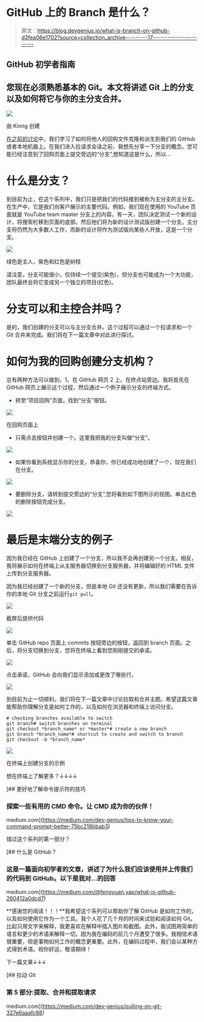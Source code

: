# GitHub 上的 Branch 是什么？

> 原文：<https://blog.devgenius.io/what-is-branch-on-github-d3fea06e1702?source=collection_archive---------17----------------------->

## GitHub 初学者指南

## 您现在必须熟悉基本的 Git。本文将讲述 Git 上的分支以及如何将它与你的主分支合并。

![](img/4e2ff5812e32c494bce15814a07dd489.png)

由 Kinng 创建

[在之前的讨论](https://medium.com/dev-genius/git-to-getting-repos-from-others-ff829802ba54)中，我们学习了如何将他人的回购文件克隆和派生到我们的 GitHub 或者本地机器上。在我们进入拉请求会话之前，我想先分享一下分支的概念。您可能已经注意到了回购页面上提交旁边的“分支”,想知道这是什么，所以…

# 什么是分支？

到目前为止，在这个系列中，我们只是把我们的代码推到被称为主分支的主分支。在生产中，它是我们向客户展示的主要代码。例如，我们现在使用的 YouTube 页面就是 YouTube team master 分支上的内容。有一天，团队决定测试一个新的设计，将搜索栏移到页面的底部。然后他们将为新的设计测试版创建一个分支。主分支将仍然为大多数人工作，而新的设计将作为测试版向某些人开放，这是一个分支。

![](img/98b1dd6a7c44bc85e67ff70a6fe09adf.png)

绿色是主人，紫色和红色是树枝

请注意，分支可能很小，仅持续一个提交(紫色)，但分支也可能成为一个大功能，团队最终会将它变成另一个独立的项目(红色)。

# 分支可以和主控合并吗？

是的，我们创建的分支可以与主分支合并。这个过程可以通过一个拉请求和一个 Git 合并来完成。我们将在下一篇文章中对此进行探讨。

# 如何为我的回购创建分支机构？

总有两种方法可以做到，1。在 GitHub 网页 2 上。在终点站旁边。我将首先在 GitHub 网页上展示这个过程，然后通过一个例子展示分支的终端方式。

*   转至“项目回购”页面，找到“分支”按钮。

![](img/6f22070efc87acc10653352c7aace560.png)

在回购页面上

*   只需点击按钮并创建一个。这里我把我的分支叫做“分支”。

![](img/10cc02b864f92151ea38e81eb7aa1d38.png)

*   如果你看到系统显示你的分支，恭喜你，你已经成功地创建了一个，现在我们在分支。

![](img/af000c61dd39a0945a471eb321fc9cab.png)

*   要删除分支，请转到提交旁边的“分支”,您将看到如下图所示的视图。单击红色的删除按钮完成分支。

![](img/06d359b80b04b51c8f1844529446bada.png)

# 最后是末端分支的例子

因为我已经在 GitHub 上创建了一个分支，所以我不会再创建另一个分支。相反，我将展示如何在终端上从主服务器切换到分支服务器，并将编辑好的 HTML 文件上传到分支服务器。

因为我已经创建了一个新的分支，但是本地 Git 还没有更新，所以我们需要在告诉你的本地 Git 分支之前运行`git pull`。

![](img/a0f414357d3a90105325bc28306ade60.png)

截屏后提供代码

![](img/0f450e1d284a89d5fe127e223b2974d9.png)

单击 GitHub repo 页面上 commits 按钮旁边的按钮，返回到 branch 页面。之后，将分支切换到分支，您将在终端上看到您刚刚提交的承诺。

![](img/2a408d238ce9d46c04f81a05384c95b9.png)

点击承诺，GitHub 会向我们显示添加或更改了哪些行。

![](img/1b85caf6af681ec419526661e8a06115.png)

到目前为止一切顺利。我们将在下一篇文章中讨论拉取和合并主题。希望这篇文章能帮助你理解分支是如何工作的，以及如何在浏览器和终端上访问分支。

```
# checking branches available to switch
git branch# switch branches on terminal
git checkout *branch_name* or *master*# create a new branch 
git branch *branch_name*# shortcut to create and switch to branch
git checkout -b *branch_name*
```

![](img/fd0a3795a45f72b66f3fc671638ce0ce.png)

在终端上创建分支的示例

想在终端上了解更多？↓↓↓↓

[](https://medium.com/dev-genius/tips-to-know-your-command-prompt-better-75bc218bbab3) [## 更好地了解命令提示符的技巧

### 探索一些有用的 CMD 命令。让 CMD 成为你的伙伴！

medium.com](https://medium.com/dev-genius/tips-to-know-your-command-prompt-better-75bc218bbab3) 

错过这个系列的第一部分？

[](https://medium.com/@fengyuan.yap/what-is-github-260412a0dcd7) [## 什么是 GitHub？

### 这是一篇面向初学者的文章，讲述了为什么我们应该使用并上传我们的代码到 GitHub。以下是我对…的回答

medium.com](https://medium.com/@fengyuan.yap/what-is-github-260412a0dcd7) 

**感谢您的阅读！！！**我希望这个系列可以帮助你了解 GitHub 是如何工作的，以及如何使用它作为一个工具。我个人花了几个月的时间来试验和阅读如何 Git。比起只用文字来解释，我更喜欢在解释中插入图片和截图。此外，我试图用简单的语言和更少的术语来解释一切，因为我在编码的前几个月遭受了很多。我相信术语很重要，但是事物如何工作的概念更重要。此外，在编码过程中，我们会以某种方式得到术语。祝你好运，敬请期待！

下一篇文章↓↓↓

[](https://medium.com/dev-genius/pulling-on-git-327e6aaafc88) [## 拉动 Git

### 第 5 部分:提取、合并和提取请求

medium.com](https://medium.com/dev-genius/pulling-on-git-327e6aaafc88)